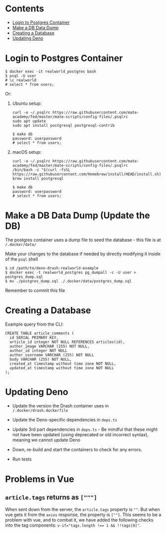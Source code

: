 # Contents

- [Login to Postgres Container](#login-to-postgres-container)
- [Make a DB Data Dump](#make-a-db-data-dump-update-the-db)
- [Creating a Database](#creating-a-database)
- [Updating Deno](#updating-deno)

# Login to Postgres Container

```shell script
$ docker exec -it realworld_postgres bash
$ psql -U user
# \c realworld
# select * from users;
```

Or:
1. Ubuntu setup: 
   ```shell script
   curl -o ~/.psqlrc https://raw.githubusercontent.com/mate-academy/fed/master/mate-scripts/config-files/.psqlrc
   sudo apt update
   sudo apt install postgresql postgresql-contrib
   
   $ make db
   password: userpassword
   # select * from users;
   ```
1. macOS setup:
   ```shell script
   curl -o ~/.psqlrc https://raw.githubusercontent.com/mate-academy/fed/master/mate-scripts/config-files/.psqlrc
   /bin/bash -c "$(curl -fsSL https://raw.githubusercontent.com/Homebrew/install/HEAD/install.sh)"
   brew install postgresql
   
   $ make db
   password: userpassword
   # select * from users;
   ```


# Make a DB Data Dump (Update the DB)

The postgres container uses a dump file to seed the database - this file is at
`/.docker/data/`

Make your changes to the database if needed by directly modifying it inside of
the `psql` shell

```
$ cd /path/to/deno-drash-realworld-example
$ docker exec -t realworld_postgres pg_dumpall -c -U user > postgres_dump.sql
$ mv ./postgres_dump.sql ./.docker/data/postgres_dump.sql
```

Remember to commit this file

# Creating a Database

Example query from the CLI:

```
CREATE TABLE article_comments (
  id SERIAL PRIMARY KEY,
  article_id integer NOT NULL REFERENCES articles(id),
  author_image VARCHAR (255) NOT NULL,
  author_id integer NOT NULL
  author_username VARCHAR (255) NOT NULL
  body VARCHAR (255) NOT NULL,
  created_at timestamp without time zone NOT NULL,
  updated_at timestamp without time zone NOT NULL
);
```

# Updating Deno

- Update the version the Drash container uses in `/.docker/drash.dockerfile`

- Update the Deno-specific dependencies in `deps.ts`

- Update 3rd part dependencies in `deps.ts` - Be mindful that these might not
  have been updated (using deprecated or old incorrect syntax), meaning we
  cannot update Deno

- Down, re-build and start the containers to check for any errors.

- Run tests

# Problems in Vue

## `article.tags` returns as `["""]`

When sent down from the server, the `article.tags` property is `""`. But when
vue gets it from the `axios` response, the property is `[""]`. This seems to be
a problem with vue, and to combat it, we have added the following checks into
the tag components: `v-if="tags.length !== 1 && !!tags[0]"`.
